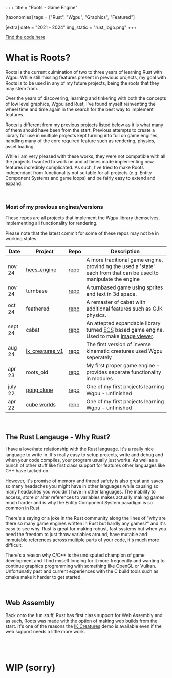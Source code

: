 +++
title = "Roots - Game Engine"

[taxonomies]
tags = ["Rust", "Wgpu", "Graphics", "Featured"]

[extra]
date = "2021 - 2024"
img_static = "rust_logo.png"
+++

[Find the code here](https://github.com/BrackenLo/roots)

# What is Roots?

Roots is the current culmination of two to three years of learning Rust with Wgpu. While still missing features present
in previous projects, my goal with Roots is to be used in any of my future projects, being the roots that they may stem 
from.

Over the years of discovering, learning and tinkering with both the concepts of low level graphics, Wgpu and Rust, I've
found myself reinventing the wheel time and time again in the search for the best way to implement features.

Roots is different from my previous projects listed below as it is what many of them should have been from the start.
Previous attempts to create a library for use in multiple projects kept turning into full on game engines, handling many
of the core required feature such as rendering, physics, asset loading.

While I am very pleased with these works, they were not compatible with all the projects I wanted to work on and at times
made implementing new features incredibly complicated. As such, I've tried to make Roots independant from functionality
not suitable for all projects (e.g. Entity Component Systems and game loops) and be fairly easy to extend and expand.

<br>

### Most of my previous engines/versions

These repos are all projects that implement the Wgpu library themselves, implementing all functionality for rendering.

Please note that the latest commit for some of these repos may not be in working states.


| Date    | Project                                             | Repo                                                    | Description
| ------- | --------------------------------------------------- | ------------------------------------------------------- | ----------------------------------------------------------------------
| nov 24  | [hecs_engine](@/projects/hecs-game/index.md)        | [repo](https://github.com/BrackenLo/hecs_engine)        | A more traditional game engine, provinding the used a 'state' each from that can be used to manipulate the engine
| nov 24  | turnbase                                            | [repo](https://github.com/BrackenLo/turnbase_0)         | A turnbased game using sprites and text in 3d space.
| oct 24  | feathered                                           | [repo](https://github.com/BrackenLo/feathered)          | A remaster of cabat with additional features such as GJK physics.
| sept 24 | cabat                                               | [repo](https://github.com/BrackenLo/cabat)              | An attepted expandable library turned [ECS](https://github.com/leudz/shipyard) based game engine. Used to make [image viewer](@/projects/image-manager/index.md).
| aug 24  | [ik_creatures_v1](@/projects/ik-creatures/index.md) | [repo](https://github.com/BrackenLo/ik_creatures)       | The first version of inverse kinematic creatures used Wgpu seperately
| apr 23  | roots_old                                           | [repo](https://github.com/BrackenLo/brackens_roots_old) | My first proper game engine - provides seperate functionality in modules
| july 22 | [pong clone](@/projects/notpong/index.md)           | [repo](https://github.com/BrackenLo/not_pong)           | One of my first projects learning Wgpu - unfinished
| apr 22  | [cube worlds](@/projects/cube-world/index.md)       | [repo](https://github.com/BrackenLo/cube_worlds)        | One of my first projects learning Wgpu - unfinished

<br>

## The Rust Langauge - Why Rust?

I have a love/hate relationship with the Rust language. It's a really nice language to write in. It's really easy to setup
projects, write and debug and when your code compiles, your program usually just works. As well as a bunch of other stuff
like first class support for features other languages like C++ have tacked on.

However, it's promise of memory and thread safety is also great and saves so many headaches you might have in other languages
while causing so many headaches you wouldn't have in other languages. The inability to access, store or alter references to
variables makes actually making games much harder and is why the Entity Component System paradigm is so common in Rust.

There's a saying or a joke in the Rust community along the lines of "why are there so many game engines written in Rust but 
hardly any games?" and it's easy to see why. Rust is great for making robust, fast systems but when you need the freedom to
just throw variables around, have mutable and immutable references across multiple parts of your code, it's much more difficult.

There's a reason why C/C++ is the undisputed champion of game development and I find myself longing for it more frequently and
wanting to continue graphics programming with something like OpenGL or Vulkan. Unfortunatly past and current experiences with
the C build tools such as cmake make it harder to get started.

<br>

## Web Assembly

Back onto the fun stuff, Rust has first class support for Web Assembly and as such, Roots was made with the option of making
web builds from the start. It's one of the reasons the [IK Creatures](@/projects/ik-creatures/index.md) demo is available even
if the web support needs a little more work.

<br><br>

# WIP (sorry)
